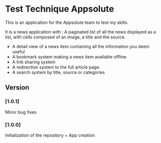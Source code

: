 # Test Technique Appsolute
This is an application for the Appsolute team to test my skills.

It is a news application with : 
A paginated list of all the news displayed as a list,
with cells composed of an image, a title and the source.
- A detail view of a news item containing all the information you deem useful
- A bookmark system making a news item available offline 
- A link sharing system
- A redirection system to the full article page.
- A search system by title, source or categories

## Version
### [1.0.1] 
Minor bug fixes

### [1.0.0] 
Initialization of the repository + App creation
